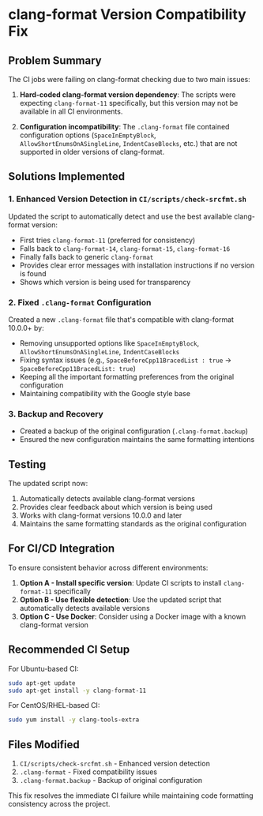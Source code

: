 # clang-format Version Compatibility Fix

## Problem Summary

The CI jobs were failing on clang-format checking due to two main issues:

1. **Hard-coded clang-format version dependency**: The scripts were expecting `clang-format-11` specifically, but this version may not be available in all CI environments.

2. **Configuration incompatibility**: The `.clang-format` file contained configuration options (`SpaceInEmptyBlock`, `AllowShortEnumsOnASingleLine`, `IndentCaseBlocks`, etc.) that are not supported in older versions of clang-format.

## Solutions Implemented

### 1. Enhanced Version Detection in `CI/scripts/check-srcfmt.sh`

Updated the script to automatically detect and use the best available clang-format version:

- First tries `clang-format-11` (preferred for consistency)
- Falls back to `clang-format-14`, `clang-format-15`, `clang-format-16`
- Finally falls back to generic `clang-format`
- Provides clear error messages with installation instructions if no version is found
- Shows which version is being used for transparency

### 2. Fixed `.clang-format` Configuration

Created a new `.clang-format` file that's compatible with clang-format 10.0.0+ by:

- Removing unsupported options like `SpaceInEmptyBlock`, `AllowShortEnumsOnASingleLine`, `IndentCaseBlocks`
- Fixing syntax issues (e.g., `SpaceBeforeCpp11BracedList : true` → `SpaceBeforeCpp11BracedList: true`)
- Keeping all the important formatting preferences from the original configuration
- Maintaining compatibility with the Google style base

### 3. Backup and Recovery

- Created a backup of the original configuration (`.clang-format.backup`)
- Ensured the new configuration maintains the same formatting intentions

## Testing

The updated script now:
1. Automatically detects available clang-format versions
2. Provides clear feedback about which version is being used
3. Works with clang-format versions 10.0.0 and later
4. Maintains the same formatting standards as the original configuration

## For CI/CD Integration

To ensure consistent behavior across different environments:

1. **Option A - Install specific version**: Update CI scripts to install `clang-format-11` specifically
2. **Option B - Use flexible detection**: Use the updated script that automatically detects available versions
3. **Option C - Use Docker**: Consider using a Docker image with a known clang-format version

## Recommended CI Setup

For Ubuntu-based CI:
```bash
sudo apt-get update
sudo apt-get install -y clang-format-11
```

For CentOS/RHEL-based CI:
```bash
sudo yum install -y clang-tools-extra
```

## Files Modified

1. `CI/scripts/check-srcfmt.sh` - Enhanced version detection
2. `.clang-format` - Fixed compatibility issues
3. `.clang-format.backup` - Backup of original configuration

This fix resolves the immediate CI failure while maintaining code formatting consistency across the project.

